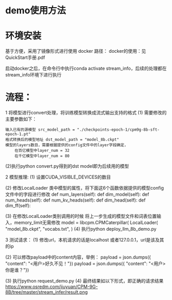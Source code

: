 # demo使用方法

# 环境安装
基于方便，采用了镜像形式进行使用
docker 路径：
docker的使用：见QuickStart手册.pdf

启动docker之后，在命令行中执行conda activate stream_info，后续的处理都在stream_info环境下进行执行

# 流程：
1 将模型进行convert处理，将训练模型转换成流式输出支持的格式
   (1) 需要修改的主要参数如下：

    输入已有的源模型 src_model_path = "./checkpoints-epoch-1/cpm9g-8b-sft-epoch-1.pt"
    格式转换后的模型地址 dst_model_path = "model_8b.ckpt" 
    模型的layers数目，需要根据提供的config文件中的layer字段确定，
        在百亿模型中layer_num = 32
        在千亿模型中layer_num = 80

   (2)执行python convert.py得到的dst model即为后续用的模型

2 模型推理: 
   (1) 设置CUDA_VISIBLE_DEVICES的数目
   
   (2) 修改LocalLoader 类中模型的属性，将下面这6个函数依据提供的模型config文件中的字段进行修改
    def num_layers(self):
    def dim_model(self):
    def num_heads(self):
    def num_kv_heads(self):
    def dim_head(self):
    def dim_ff(self):
    
   (3) 在修改LocalLoader类别调用的时候 将上一步生成的模型文件和词表位置输入，memory_limit无需修改
     model = libcpm.CPMCaterpillar(
    LocalLoader(
        "model_8b.ckpt",
        "vocabs.txt",
    )
   (4) 执行python deploy_llm_8b_demo.py

3 测试请求：
  (1) 修改url，本机请求的话是localhost 或者127.0.0.1，url是该及其的ip
     
  (2) 可以修改payload中的content内容，举例：
     payload = json.dumps({
      "content": "<用户>好久不见！<AI>"})
     payload = json.dumps({
      "content": "<用户>你是谁？<AI>"})

  (3) 执行python request_demo.py
  (4) 最终结果如以下形式，即正确的请求结果
     https://www.osredm.com/jiuyuan/CPM-9G-8B/tree/master/stream_infer/result.png


